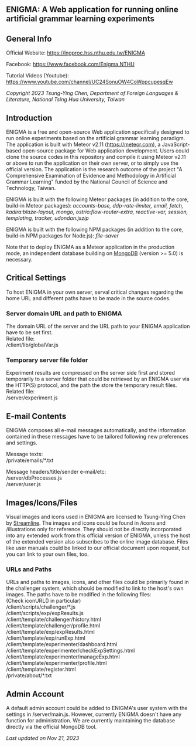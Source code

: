 <article>
	<h1>ENIGMA: A Web application for running online artificial grammar learning experiments</h1>
	<section>
		<h2>General Info</h2>
		<p>Official Website: <a href="https://lngproc.hss.nthu.edu.tw/ENIGMA" target="_blank">https://lngproc.hss.nthu.edu.tw/ENIGMA</a></p>
		<p>Facebook: <a href="https://www.facebook.com/Enigma.NTHU" target="_blank">https://www.facebook.com/Enigma.NTHU</a></p>
		<p>Tutorial Videos (Youtube): <a href="https://www.youtube.com/channel/UC24SonuOW4CoWppcupesqEw" target="_blank">https://www.youtube.com/channel/UC24SonuOW4CoWppcupesqEw</a></p>
		<p><em>Copyright 2023 Tsung-Ying Chen, Department of Foreign Languages & Literature, National Tsing Hua University, Taiwan</em></p>
	</section>
	<section>
		<h2>Introduction</h2>
		<p>ENIGMA is a free and open-source Web application specifically designed to run online experiments based on the artificial grammar learning paradigm. The application is built with Meteor v2.11 (<a href="https://meteor.com" target="_blank">https://meteor.com</a>), a JavaScript-based open-source package for Web application development. Users could clone the source codes in this repository and compile it using Meteor v2.11 or above to run the application on their own server, or to simply use the official version. The application is the research outcome of the project "A Comprehensive Examination of Evidence and Methodology in Artificial Grammar Learning" funded by the National Council of Science and Technology, Taiwan.</p>
		<p>ENIGMA is built with the following Meteor packages (in addition to the core, build-in Meteor packages): <em>accounts-base, ddp-rate-limiter, email, fetch, kadira:blaze-layout, mongo, ostrio:flow-router-extra, reactive-var, session, templating, tracker, udondan:jszip</em></p>
		<p>ENIGMA is built with the following NPM packages (in addition to the core, build-in NPM packages for Node.js): <em>file-saver</em></p>
		<p>Note that to deploy ENIGMA as a Meteor application in the production mode, an independent database building on <a href="https://www.mongodb.com/" target="_blank">MongoDB</a> (version >= 5.0) is necessary.</p>
	</section>
	<section>
		<h2>Critical Settings</h2>
		<p>To host ENIGMA in your own server, serval critical changes regarding the home URL and different paths have to be made in the source codes.</p>
		<h3>Server domain URL and path to ENIGMA</h3>
		<p>The domain URL of the server and the URL path to your ENIGMA application have to be set first.<br/>
			Related file:<br/>
			/client/lib/globalVar.js
		</p>
		<h3>Temporary server file folder</h3>
		<p>Experiment results are compressed on the server side first and stored temporarily to a server folder that could be retrieved by an ENIGMA user via the HTTP(S) protocol, and the path the store the temporary result files.<br/>
			Related file:<br/>
			/server/experiment.js
		</p>
	</section>
	<section>
		<h2>E-mail Contents</h2>
		<p>ENIGMA composes all e-mail messages automatically, and the information contained in these messages have to be tailored following new preferences and settings.</p>
		<p>Message texts:<br/>
			/private/emails/*.txt
		</p>
		<p>
			Message headers/title/sender e-mail/etc:<br/>
			/server/dbProcesses.js<br/>
			/server/user.js
		</p>
	</section>
	<section>
		<h2>Images/Icons/Files</h2>
		<p>Visual images and icons used in ENIGMA are licensed to Tsung-Ying Chen by <a href="https://www.streamlinehq.com/" target="_blank">Streamline</a>. The images and icons could be found in /icons and /illustrations only for reference. They should not be directly incorporated into any extended work from this official version of ENIGMA, unless the host of the extended version also subscribes to the online image database. Files like user manuals could be linked to our official document upon request, but you can link to your own files, too.</p>
		<h3>URLs and Paths</h3>
		<p>URLs and paths to images, icons, and other files could be primarily found in the challenger system, which should be modified to link to the host's own images. The paths have to be modified in the following files:<br/>
			(Check iconURL() in particular)<br/>
			/client/scripts/challenger/*.js<br/>
			/client/scripts/exp/expResults.js<br/>
			/client/template/challenger/history.html<br/>
			/client/template/challenger/profile.html<br/>
			/client/template/exp/expResults.html<br/>
			/client/template/exp/runExp.html<br/>
			/client/template/experimenter/dashboard.html<br/>
			/client/template/experimenter/checkExpSettings.html<br/>
			/client/template/experimenter/manageExp.html<br/>
			/client/template/experimenter/profile.html<br/>
			/client/template/register.html<br/>
			/private/about/*.txt
		</p>
	</section>
	<section>
		<h2>Admin Account</h2>
		<p>A default admin account could be added to ENIGMA's user system with the settings in /server/main.js. However, currently ENIGMA doesn't have any function for administration. We are currently maintaining the database directly via the official MongoDB tool.</p>
	</section>
	<section>
		<p><em>Last updated on Nov 21, 2023</em></p>
	</section>
</article>